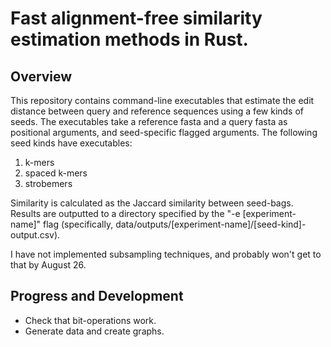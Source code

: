 # Fast alignment-free similarity estimation methods in Rust.

## Overview
This repository contains command-line executables that estimate the edit distance between query and reference sequences using a few kinds of seeds. The executables take a reference fasta and a query fasta as positional arguments, and seed-specific flagged arguments. The following seed kinds have executables:
1. k-mers
2. spaced k-mers
3. strobemers

Similarity is calculated as the Jaccard similarity between seed-bags. Results are outputted to a directory specified by the "-e \[experiment-name\]" flag (specifically, data/outputs/\[experiment-name\]/\[seed-kind\]-output.csv).

I have not implemented subsampling techniques, and probably won't get to that by August 26.

## Progress and Development
* Check that bit-operations work.
* Generate data and create graphs.
